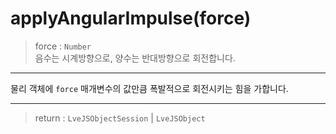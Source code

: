 # applyAngularImpulse(force)

> force : `Number`  
  음수는 시계방향으로, 양수는 반대방향으로 회전합니다.

---

물리 객체에 `force` 매개변수의 값만큼 폭발적으로 회전시키는 힘을 가합니다.

---

> return : `LveJSObjectSession` | `LveJSObject`